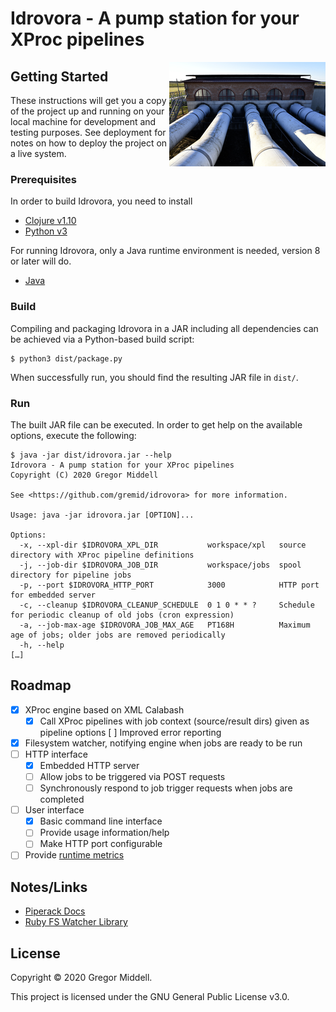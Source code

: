 # Idrovora - A pump station for your XProc pipelines

<img src="doc/idrovora.png"
     title="Idrovora by Marianna57 / Wikimedia Commons / CC-BY-SA-4.0"
     alt="Idrovora by Marianna57 / Wikimedia Commons / CC-BY-SA-4.0"
     align="right">

## Getting Started

These instructions will get you a copy of the project up and running on your
local machine for development and testing purposes. See deployment for notes on
how to deploy the project on a live system.

### Prerequisites

In order to build Idrovora, you need to install

* [Clojure v1.10](https://clojure.org/guides/getting_started)
* [Python v3](https://www.python.org/)

For running Idrovora, only a Java runtime environment is needed, version 8 or later will do.

* [Java](https://jdk.java.net/)

### Build

Compiling and packaging Idrovora in a JAR including all dependencies can be achieved via a Python-based build script:

```
$ python3 dist/package.py
```

When successfully run, you should find the resulting JAR file in `dist/`.

### Run

The built JAR file can be executed. In order to get help on the available options, execute the following:

```
$ java -jar dist/idrovora.jar --help
Idrovora - A pump station for your XProc pipelines
Copyright (C) 2020 Gregor Middell

See <https://github.com/gremid/idrovora> for more information.

Usage: java -jar idrovora.jar [OPTION]...

Options:
  -x, --xpl-dir $IDROVORA_XPL_DIR           workspace/xpl   source directory with XProc pipeline definitions
  -j, --job-dir $IDROVORA_JOB_DIR           workspace/jobs  spool directory for pipeline jobs
  -p, --port $IDROVORA_HTTP_PORT            3000            HTTP port for embedded server
  -c, --cleanup $IDROVORA_CLEANUP_SCHEDULE  0 1 0 * * ?     Schedule for periodic cleanup of old jobs (cron expression)
  -a, --job-max-age $IDROVORA_JOB_MAX_AGE   PT168H          Maximum age of jobs; older jobs are removed periodically
  -h, --help
[…]
```

## Roadmap

* [x] XProc engine based on XML Calabash
  * [x] Call XProc pipelines with job context (source/result dirs) given as
        pipeline options
    [ ] Improved error reporting
* [x] Filesystem watcher, notifying engine when jobs are ready to be run
* [ ] HTTP interface
  * [x] Embedded HTTP server
  * [ ] Allow jobs to be triggered via POST requests
  * [ ] Synchronously respond to job trigger requests when jobs are completed
* [ ] User interface
  * [x] Basic command line interface
  * [ ] Provide usage information/help
  * [ ] Make HTTP port configurable
* [ ] Provide [runtime metrics](https://metrics.dropwizard.io/4.1.2/)
  
## Notes/Links

* [Piperack Docs](http://xmlcalabash.com/docs/reference/using-piperack.html)
* [Ruby FS Watcher Library](https://github.com/guard/listen)

## License

Copyright &copy; 2020 Gregor Middell.

This project is licensed under the GNU General Public License v3.0.
